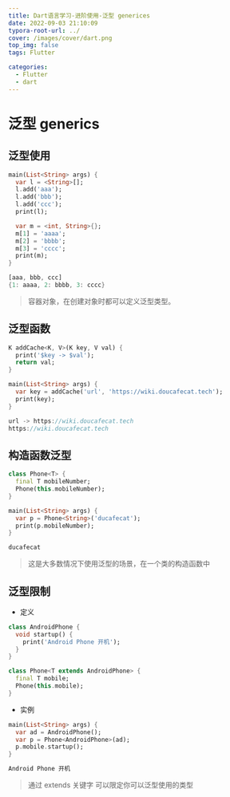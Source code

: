 ```yaml
---
title: Dart语言学习-进阶使用-泛型 generices
date: 2022-09-03 21:10:09
typora-root-url: ../
cover: /images/cover/dart.png
top_img: false
tags: Flutter

categories:
  - Flutter
  - dart
---
```


# 泛型 generics

## 泛型使用

```dart
main(List<String> args) {
  var l = <String>[];
  l.add('aaa');
  l.add('bbb');
  l.add('ccc');
  print(l);

  var m = <int, String>{};
  m[1] = 'aaaa';
  m[2] = 'bbbb';
  m[3] = 'cccc';
  print(m);
}

[aaa, bbb, ccc]
{1: aaaa, 2: bbbb, 3: cccc}
```

> 容器对象，在创建对象时都可以定义泛型类型。

## 泛型函数

```dart
K addCache<K, V>(K key, V val) {
  print('$key -> $val');
  return val;
}

main(List<String> args) {
  var key = addCache('url', 'https://wiki.doucafecat.tech');
  print(key);
}

url -> https://wiki.doucafecat.tech
https://wiki.doucafecat.tech
```

## 构造函数泛型

```dart
class Phone<T> {
  final T mobileNumber;
  Phone(this.mobileNumber);
}

main(List<String> args) {
  var p = Phone<String>('ducafecat');
  print(p.mobileNumber);
}

ducafecat
```

> 这是大多数情况下使用泛型的场景，在一个类的构造函数中

## 泛型限制

- 定义

```dart
class AndroidPhone {
  void startup() {
    print('Android Phone 开机');
  }
}

class Phone<T extends AndroidPhone> {
  final T mobile;
  Phone(this.mobile);
}
```

- 实例

```dart
main(List<String> args) {
  var ad = AndroidPhone();
  var p = Phone<AndroidPhone>(ad);
  p.mobile.startup();
}

Android Phone 开机
```

> 通过 extends 关键字 可以限定你可以泛型使用的类型
